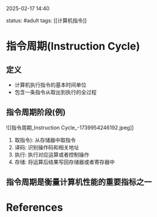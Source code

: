 2025-02-17    14:40

status: #adult 
tags: [[计算机指令]]


# 指令周期(Instruction Cycle)

## 定义

- 计算机执行指令的基本时间单位
- 包含一条指令从取出到执行的全过程

## 指令周期阶段(例)

![[指令周期_Instruction Cycle_-1739954246192.jpeg]]
1. 取指令): 从存储器中取指令
2. 译码: 识别操作码和相关地址
3. 执行: 执行对应运算或者控制操作
4. 存储: 将运算后结果写回存储器或者寄存器中

## 指令周期是衡量计算机性能的重要指标之一


# References
